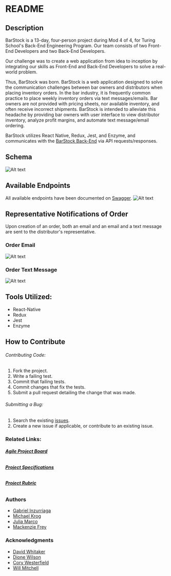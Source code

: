 # README
## Description

BarStock is a 13-day, four-person project during Mod 4 of 4, for Turing School's Back-End Engineering Program. Our team consists of two Front-End Developers and two Back-End Developers.

Our challenge was to create a web application from idea to inception by integrating our skills as Front-End and Back-End Developers to solve a real-world problem.

Thus, BarStock was born. BarStock is a web application designed to solve the communication challenges between bar owners and distributors when placing inventory orders. In the bar industry, it is frequently common practice to place weekly inventory orders via text messages/emails. Bar owners are not provided with pricing sheets, nor available inventory, and often receive incorrect shipments. BarStock is intended to alleviate this headache by providing bar owners with user interface to view distributor inventory, analyze profit margins, and automate text message/email ordering.

BarStock utilizes React Native, Redux, Jest, and Enzyme, and communicates with the [BarStock Back-End](https://github.com/MRKrog/barstock-ui) via API requests/responses.

<!-- #### [**_Utilizes BarStock Back-End in Production_**](https://barstock-backend.herokuapp.com) -->

## Schema
![Alt text](https://github.com/MRKrog/barstock_backend/raw/master/public/images/schema.png?raw=true "Database Schema")

## Available Endpoints
All available endpoints have been documented on [Swagger](https://app.swaggerhub.com/apis-docs/BarStock/BarStockBackEnd/1.0.0).
![Alt text](https://github.com/MRKrog/barstock_backend/raw/master/public/images/swagger_endpoints.png?raw=true)


## Representative Notifications of Order

Upon creation of an order, both an email and an email and a text message are sent to the distributor's representative.

### Order Email
![Alt text](https://github.com/MRKrog/barstock_backend/raw/master/public/images/email_sample.png?raw=true "Order Email")

### Order Text Message
![Alt text](https://github.com/MRKrog/barstock_backend/raw/master/public/images/text_message.jpg?raw=true "Order Text Message")

<!-- ## Getting Started

To run BarStock Back-End on a local machine, navigate to the directory in which you would like the project to be located, then execute the following commands:

```
$ git clone git@github.com:MRKrog/barstock-rn.git
$ cd barstock_backend-rn
``` -->



<!-- ### Running Tests

To run the test suite, execute the following command: -->


<!-- ### Deployment -->


## Tools Utilized:
* React-Native
* Redux
* Jest
* Enzyme

<!--  ## Known Issues
INSERT KNOWN ISSUES HERE -->

## How to Contribute

###### Contributing Code:
1. Fork the project.
2. Write a failing test.
3. Commit that failing tests.
4. Commit changes that fix the tests.
4. Submit a pull request detailing the change that was made.

###### Submitting a Bug:
1. Search the existing [issues](https://github.com/nagerz/quantified_self/issues).
2. Create a new issue if applicable, or contribute to an existing issue.

### Related Links:
###### [**_Agile Project Board_**](https://trello.com/b/jD2vXUGS/barstock)
###### [**_Project Specifications_**](http://backend.turing.io/module4/projects/cross_pollination/cross_pollination_spec)
###### [**_Project Rubric_**](http://backend.turing.io/module4/projects/cross_pollination/cross_pollination_rubric)

### Authors
* [Gabriel Inzurriaga](https://github.com/Inzurriaga)
* [Michael Krog](https://github.com/MRKrog)
* [Julia Marco](https://github.com/juliamarco)
* [Mackenzie Frey](https://github.com/Mackenzie-Frey)

### Acknowledgments
* [David Whitaker](https://github.com/damwhit)
* [Dione Wilson](https://github.com/dionew1)
* [Cory Westerfield](https://github.com/corywest)
* [Will Mitchell](https://github.com/wvmitchell)
